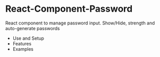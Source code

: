 # React-Component-Password
React component to manage password input. Show/Hide, strength and auto-generate passwords

- Use and Setup
- Features
- Examples
